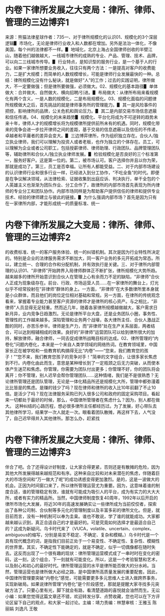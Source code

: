 # 内卷下律所发展之大变局：律所、律师、管理的三边博弈1

来源：熊猫法律星球作者：735一、对于律所规模化的认识01、规模化的3个深层逻辑▋ 市场化，无论是律师行业收入和人数都在增加。另外是法治一体化，不像美国，每个州的法律都不一样。▋ 地域化，北京上海占全国律师创收的半壁江山，随着他们越做越大，一线城市律所的成熟的专业、产品、管理、技术、品牌，可以向二三线城市传导。▋ 行业特点，是知识型的服务行业，是一个基于人的行业。如果一家律所想要业务收入，往往只有两个方法：一是提高对客户的收费能力，二是扩大规模；而简单的人数规模增长，可能是律师行业发展最快的一种。总结：律所规模化没有什么秘诀，就是做好“人”的工作；过去的实践证明，律所做大，不一定要做强；但是律所要做强，必须做大。02、规模化的基本路径▋ 单体做大：合并做大、自然做大、横向招聘/引进。▋ 布局做大：从律所布局来看规模化有两个含义，一是人数的规模化，二是布局规模化。03、规模化面临的问题律所规模做大之后，首先挑战的就是律师事务所的管理能力。▋ 其一是风险事件的把控，影响律所的品牌，公关危机和舆论压力。▋ 其二是内部交易市场信息遮蔽和信任传递。04、规模化的未来趋势▋ 规模化、平台化将成为不可逆转的趋势未来十年，律师人才的规模增长将为规模律所提供前所未有的机遇。同时，规模化带来的竞争会进一步拉开律师之间的差距，基于交易的信息遮蔽以及信任的不传递，卓越者和平庸者的差异会变大。▋ 三边博弈律所，作为组织独立存在。合伙人/独立执业律师，我们可以理解为投资人或者老板，也作为独立的个体存在。员工，可以理解为企业或者公司职工，包括授薪律师、律师助理、行政团队、品牌管理团队等，辅助律所和合伙人/独立执业律师发展。▋ 检验规模化是否良好的三个标准第一，服务好客户。这是第一位的。第二，被市场认可。客户选择你并且以你为荣，那就是成功了。第三，员工是否幸福。让所有人都能受益。二、对于内部市场建设的认识律师行业和很多行业一样，已经进入到分工协作，“不吃全鱼”的时代。即便是在争议解决领域，从法律检索、证据收集到出庭应诉、判决执行，单干全包的个人英雄主义也渐渐为团队作业、分工合作了，故律所的内部市场首先表现为所内律师的专业分工和团队协作。内部市场同样是为帮助客户提供信任的律师和提供专业技术、经验的律师建立与彼此的链接。▋ 为什么强调内部市场？首先是因为只有在一家律所内部，才能形成统一的质量标准、统一

# 内卷下律所发展之大变局：律所、律师、管理的三边博弈2

的收费标准、统一的客户服务体验、统一的纠错机制。其次是因为行业特性所决定的。特别是企业的法律服务需求不断加大，同一客户业务的多元开拓成为常态。所以，建立统一、合理的合作和分配机制，并有效执行是关键。三、对于律所内部管理的认识01、“非律师”开始跨界入局律师群体正不断扩张，律所规模化大势所趋。越来越多的律所开始意识到合伙人在管理上心有余而力不足的缺陷，“非律师”合伙人正成为现象级存在。前台、行政、市场运营人员……在一家律所的舞台上，灯光似乎不经常投射在“非律师”群体的身上。一方面，“非律师”在大多数律所里本身就是小众群体，而且他们的岗位定位相对基础和常规。另一方面，在律所的传统观念看来，掌握着专业能力甚至客户资源的律师才是律所的核心资产。与之相比，“非律师”人员显得无足轻重。然而近几年，随着各家律所规模越做越大，客户需求日新月异，业内竞争日趋激烈。无论是律所平台大盘，还是业务团队小圈，事务性、管理性的工作越来越多。深陷管理和业务两个战壕，各大律所主任、合伙人激战正酣的同时，亦苦乐参半。律师是生产力，而“非律师”处在生产关系层面，两者结合，可以达到相辅相成的效果。良好的“非律师”运营团队可以给到律所很大的加持，解放律师，融合律师，一同去促成律所战略目标的达成。02、律所管理的“内卷化”问题内卷化，本来是一个来自人类学领域的网络热词。在教育领域里，中国家长正在被学校和一些教育机构搞得无比“内卷”——“您来，我们教育您的孩子！”“您不来，我们教育您孩子的竞争对手！”简单的文字组合，让很多家长焦虑到不行。内卷化由此而生，意思是某种增长到了一定瓶颈之后无力突破，从而使本体产生迷茫和焦虑。你管理，你需要为团队付出更多；你管理不好，你的团队将会离开；你不管理，别人迟早会帮你管理团队……这种情绪，我们是不是很熟悉？无论律所管理还是团队管理，无论是一体化精品所还是规模化大所，管理中都弥漫着比比皆是的焦虑。是赚的钱少了吗？现在律师和律所的收入比10年前翻了不止10倍。是活少了吗？现在法律服务采购已列入很多公司和政府的固定采购项目。看起来一切都处于最好的时候，那么，中国律所管理者在焦虑什么？因为，别人都在做大。 这种纠结的心路历程，想必很多律所主任都经历过。为了发展，好心带队去其他律所学习，结果学一次人就走一次。眼看着团队散摊，再这样下去，人气没了，自己迟早得并入其他律所。那怎么办，赶紧找

# 内卷下律所发展之大变局：律所、律师、管理的三边博弈3

伴合了吧。合了还得设计好制度，让大家合得更紧，否则还是有散摊的危险，因为其他大所发展得越来越规范和有序。这种来自比较和对未来潜在的焦虑，伴随着巨大的市场空间和“万一做大了呢”的成功诱惑变得更加激烈。是的，这是一波做大的机会。正因为时间窗口来了，所以律所管理运营尤为重要。因为，这意味着谁的制度合适，谁的管理稳定有效，谁就有可能成为吸引人的平台，成为有实力的大大大所，或者有实力的精品所。当然，中国律师制度恢复40周年，1992年以后开启的律所市场化大发展，将近30年的高速发展确实让一些律所成为当前佼佼者，探索出了各种公司制、合伙制等多元化的管理制度以及丰富多彩的律所文化。但是，就目前而言，没有一种机制可以奉为圭臬。谁也不敢说，学了谁的就能成功。大家都越来越认识到，真正合适自己的才是最好的。可是究竟如何选择才是最适合自己的？这成为新疑问。乌卡时代来了（VUCA，volatile、uncertain、complex、ambiguous的缩写，分别是易变不稳定、不确定、复杂和模糊。）乌卡时代是一个具有现代概念的词，是指我们目前正处于一个易变性、不确定性、复杂性、模糊性的世界里。其实，不确定性下能确定的，就是不确定，似乎一切偶像都在随时失去。这反而出现了一个很有趣的现状：律所管理运营模式成了一串时时在变化的密码，这一刻，这个组合，下一刻就有可能变化。所以，这是一个考验智慧和艺术，以及耐心和初心的最好时代。律所管理运营的水平是律所能否做大的分水岭。当然，管理运营也是律所做大必经之路，是中国律所高质量发展的重要配套。因此，中国律所管理要突破“内卷化”感觉，可能需要更多多元思维人士进入做跨界事务，实现新破局。如果说律所管理“内卷化”是个阶段感觉，那就是提醒大家寻找多元突破方法了。只要心里有光，脚下就会有路，看清楚道路的喜悦就会油然而生。无讼小编：如果您觉得这篇文章还不错，欢迎转发分享、点赞收藏，您也可以在下方评论区留下自己的观点，和大家一起讨论。主编：靖力责编：林慧审核：王雅玉 陈丽娟 刘逸凡 王敬

